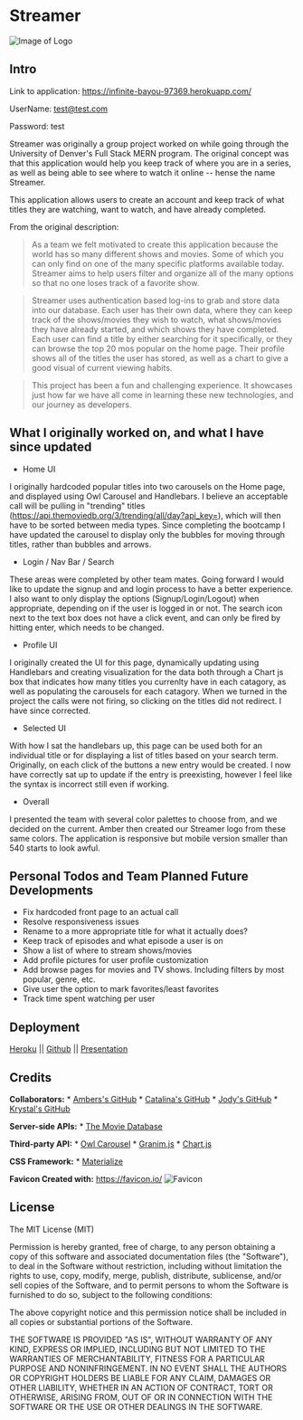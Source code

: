# Streamer
![Image of Logo](./public/assets/img/streamer-logo.png)

## Intro

Link to application: https://infinite-bayou-97369.herokuapp.com/

UserName: test@test.com 

Password: test

Streamer was originally a group project worked on while going through the University of Denver's Full Stack MERN program. The original concept was that this application would help you keep track of where you are in a series, as well as being able to see where to watch it online -- hense the name Streamer. 

This application allows users to create an account and keep track of what titles they are watching, want to watch, and have already completed. 

From the original description: 

>As a team we felt motivated to create this application because the world has so many different shows and movies. 
>Some of which you can only find on one of the many specific platforms available today. Streamer aims to help users filter and organize
>all of the many options so that no one loses track of a favorite show.

>Streamer uses authentication based log-ins to grab and store data into our database. 
>Each user has their own data, where they can keep track of the shows/movies they wish to watch, 
>what shows/movies they have already started, and which shows they have completed.
>Each user can find a title by either searching for it specifically, or they can browse the top 20
>mos popular on the home page. Their profile shows all of the titles the user has stored, as well as a chart to give a good visual
>of current viewing habits.

>This project has been a fun and challenging experience. It showcases just how far we have all come
>in learning these new technologies, and our journey as developers.


## What I originally worked on, and what I have since updated

* Home UI

I originally hardcoded popular titles into two carousels on the Home page, and displayed using Owl Carousel and Handlebars. I believe an acceptable call will be pulling in "trending" titles (https://api.themoviedb.org/3/trending/all/day?api_key=), which will then have to be sorted between media types. Since completing the bootcamp I have updated the carousel to display only the bubbles for moving through titles, rather than bubbles and arrows.

* Login / Nav Bar / Search

These areas were completed by other team mates. Going forward I would like to update the signup and and login process to have a better experience. I also want to only display the options (Signup/Login/Logout) when appropriate, depending on if the user is logged in or not. The search icon next to the text box does not have a click event, and can only be fired by hitting enter, which needs to be changed.

* Profile UI

I originally created the UI for this page, dynamically updating using Handlebars and creating visualization for the data both through a Chart js box that indicates how many titles you currenlty have in each catagory, as well as populating the carousels for each catagory. When we turned in the project the calls were not firing, so clicking on the titles did not redirect. I have since corrected.

* Selected UI

With how I sat the handlebars up, this page can be used both for an individual title or for displaying a list of titles based on your search term. Originally, on each click of the buttons a new entry would be created. I now have correctly sat up to update if the entry is preexisting, however I feel like the syntax is incorrect still even if working.

* Overall

I presented the team with several color palettes to choose from, and we decided on the current. Amber then created our Streamer logo from these same colors. The application is responsive but mobile version smaller than 540 starts to look awful.


## Personal Todos and Team Planned Future Developments

* Fix hardcoded front page to an actual call
* Resolve responsiveness issues
* Rename to a more appropriate title for what it actually does?
* Keep track of episodes and what episode a user is on
* Show a list of where to stream shows/movies
* Add profile pictures for user profile customization
* Add browse pages for movies and TV shows. Including filters by most popular, genre, etc.
* Give user the option to mark favorites/least favorites
* Track time spent watching per user


## Deployment 
[Heroku](https://infinite-cliffs-65236.herokuapp.com/) ||
[Github](https://github.com/kacox1251/Streamer) ||
[Presentation](https://docs.google.com/presentation/d/1UdXNs89kjtn8vqJ2SLocVmhPUWjGqlNWaOq3ye4Sc0A/edit?usp=sharing)


## Credits

__Collaborators:__
    * [Ambers's GitHub](https://github.com/ambernina)
    * [Catalina's GitHub](https://github.com/catalinarose1361)
    * [Jody's GitHub](https://github.com/missjody)
    * [Krystal's GitHub](https://github.com/kacox1251)

__Server-side APIs:__
    * [The Movie Database](https://www.themoviedb.org/)

__Third-party API:__
    * [Owl Carousel](https://owlcarousel2.github.io/OwlCarousel2/)
    * [Granim.js](https://sarcadass.github.io/granim.js/index.html)
    * [Chart.js](https://www.chartjs.org/)

__CSS Framework:__
    * [Materialize](https://materializecss.com/)

__Favicon Created with:__
https://favicon.io/
![Favicon](./public/assets/img/favicon_io/favicon-16x16.png) 


## License

The MIT License (MIT)

Permission is hereby granted, free of charge, to any person obtaining a copy
of this software and associated documentation files (the "Software"), to deal
in the Software without restriction, including without limitation the rights
to use, copy, modify, merge, publish, distribute, sublicense, and/or sell
copies of the Software, and to permit persons to whom the Software is
furnished to do so, subject to the following conditions:

The above copyright notice and this permission notice shall be included in all
copies or substantial portions of the Software.

THE SOFTWARE IS PROVIDED "AS IS", WITHOUT WARRANTY OF ANY KIND, EXPRESS OR
IMPLIED, INCLUDING BUT NOT LIMITED TO THE WARRANTIES OF MERCHANTABILITY,
FITNESS FOR A PARTICULAR PURPOSE AND NONINFRINGEMENT. IN NO EVENT SHALL THE
AUTHORS OR COPYRIGHT HOLDERS BE LIABLE FOR ANY CLAIM, DAMAGES OR OTHER
LIABILITY, WHETHER IN AN ACTION OF CONTRACT, TORT OR OTHERWISE, ARISING FROM,
OUT OF OR IN CONNECTION WITH THE SOFTWARE OR THE USE OR OTHER DEALINGS IN THE
SOFTWARE.
